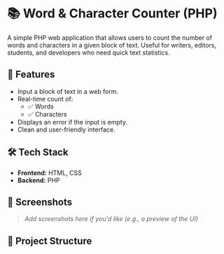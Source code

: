 # 📚 Word & Character Counter (PHP)

A simple PHP web application that allows users to count the number of words and characters in a given block of text. Useful for writers, editors, students, and developers who need quick text statistics.

## 🚀 Features

- Input a block of text in a web form.
- Real-time count of:
  - ✅ Words
  - ✅ Characters
- Displays an error if the input is empty.
- Clean and user-friendly interface.

## 🛠️ Tech Stack

- **Frontend:** HTML, CSS  
- **Backend:** PHP

## 📸 Screenshots

> _Add screenshots here if you'd like (e.g., a preview of the UI)_

## 📂 Project Structure

